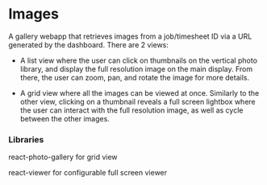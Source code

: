 # Images

A gallery webapp that retrieves images from a job/timesheet ID via a URL generated by the dashboard. There are 2 views:

- A list view where the user can click on thumbnails on the vertical photo library, and display the full resolution image on the main display. From there, the user can zoom, pan, and rotate the image for more details.

- A grid view where all the images can be viewed at once. Similarly to the other view, clicking on a thumbnail reveals a full screen lightbox where the user can interact with the full resolution image, as well as cycle between the other images.


### Libraries

react-photo-gallery for grid view

react-viewer for configurable full screen viewer
